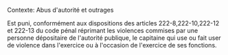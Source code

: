 Contexte: Abus d'autorité et outrages

Est puni, conformément aux dispositions des articles 222-8,222-10,222-12 et 222-13 du code pénal réprimant les violences commises par une personne dépositaire de l'autorité publique, le capitaine qui use ou fait user de violence dans l'exercice ou à l'occasion de l'exercice de ses fonctions.
